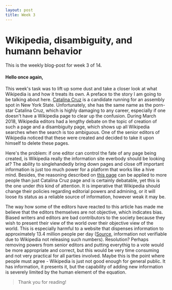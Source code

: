 ```yaml
---
layout: post
title: Week 3
---
```



# Wikipedia, disambiguity, and humann behavior

This is the weekly blog-post for week 3 of 14.

#### Hello once again,

This week's task was to lift up some dust and take a closer look at what Wikipedia is and how it treats its own. A preface to the story I am going to be talking about here. [Catalina Cruz](https://www.cruzfornewyork.com/meet-catalina/) is a candidate running for an assembly spot in New York State. Unfortunately, she has the same name as the porn-star Catalina Cruz, which is highly damaging to any career, especially if one doesn't have a Wikipedia page to clear up the confusion. During March 2018, Wikipedia editors had a lengthy debate on the topic of creation of such a page and a disambiguity page, which shows up all Wikipedia searches when the search is too ambiguous. One of the senior editors of Wikipedia noticed that these were created and decided to take it upon himself to delete these pages.

Here's the problem: if one editor can control the fate of any page being created, is Wikipedia really the information site everbody should be looking at? The ability to singlehandedly bring down pages and close off important information is just too much power for a platform that works like a hive mind. Besides, the reasoning described on [this page](https://en.wikipedia.org/wiki/Wikipedia:Articles_for_deletion/Catalina_Cruz_(politician)) can be applied to more people than just Catalina Cruz page and is certainly debatable, yet this is the one under *this* kind of attention. It is imperative that Wikipedia should change their policies regarding editorial powers and admining, or it will loose its status as a reliable source of information, however weak it may be.

The way how some of the editors have reacted to this article has made me believe that the editors themselves are not objective, which indicates bias. Biased writers and editors are bad contributors to the society because they wish to present their view of the world over their objective view of the world. This is especially harmful to a website that dispenses information to approximately 13.4 million people per day ([Source](https://www.quora.com/How-many-users-visit-Wikipedia-daily), information not verifiable due to Wikipedia not releasing such numbers). Resolution? Perhaps removing powers from senior editors and putting everythig to a vote would be more appropriate and correct, but this would be very time consuming and not very practical for all parties involved. Maybe this is the point where people must agree - Wikipedia is just not good enough for general public. It has information, it presents it, but the capability of adding new information is severely limited by the human element of the equation.

>Thank you for reading!
